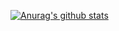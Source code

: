 [![Anurag's github stats](https://github-readme-stats.vercel.app/api?username=Sora233&count_private=true&show_icons=true)](https://github.com/anuraghazra/github-readme-stats)

